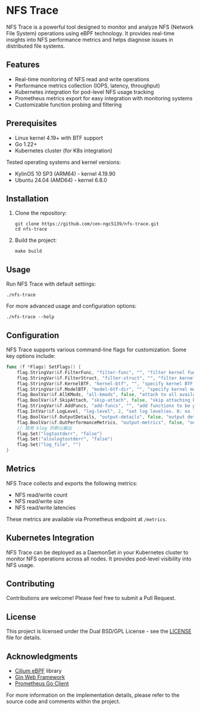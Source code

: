 # NFS Trace

NFS Trace is a powerful tool designed to monitor and analyze NFS (Network File System) operations using eBPF technology. It provides real-time insights into NFS performance metrics and helps diagnose issues in distributed file systems.

## Features

- Real-time monitoring of NFS read and write operations
- Performance metrics collection (IOPS, latency, throughput)
- Kubernetes integration for pod-level NFS usage tracking
- Prometheus metrics export for easy integration with monitoring systems
- Customizable function probing and filtering

## Prerequisites

- Linux kernel 4.19+ with BTF support
- Go 1.22+
- Kubernetes cluster (for K8s integration)

Tested operating systems and kernel versions:
- KylinOS 10 SP3 (ARM64) - kernel 4.19.90
- Ubuntu 24.04 (AMD64) - kernel 6.8.0

## Installation

1. Clone the repository:
   ```
   git clone https://github.com/cen-ngc5139/nfs-trace.git
   cd nfs-trace
   ```

2. Build the project:
   ```
   make build
   ```

## Usage

Run NFS Trace with default settings:

```
./nfs-trace
```

For more advanced usage and configuration options:

```
./nfs-trace --help
```

## Configuration

NFS Trace supports various command-line flags for customization. Some key options include:


```20:35:internal/types.go
func (f *Flags) SetFlags() {
	flag.StringVar(&f.FilterFunc, "filter-func", "", "filter kernel functions to be probed by name (exact match, supports RE2 regular expression)")
	flag.StringVar(&f.FilterStruct, "filter-struct", "", "filter kernel structs to be probed by name (ex. sk_buff/rpc_task)")
	flag.StringVar(&f.KernelBTF, "kernel-btf", "", "specify kernel BTF file")
	flag.StringVar(&f.ModelBTF, "model-btf-dir", "", "specify kernel model BTF dir")
	flag.BoolVar(&f.AllKMods, "all-kmods", false, "attach to all available kernel modules")
	flag.BoolVar(&f.SkipAttach, "skip-attach", false, "skip attaching kprobes")
	flag.StringVar(&f.AddFuncs, "add-funcs", "", "add functions to be probed by name (ex. rpc_task:1,sk_buff:2)")
	flag.IntVar(&f.LogLevel, "log-level", 2, "set log level(ex. 0: no log, 1: error, 2: info, 3: debug)")
	flag.BoolVar(&f.OutputDetails, "output-details", false, "output details of the probed functions")
	flag.BoolVar(&f.OutPerformanceMetrics, "output-metrics", false, "output performance metrics")
	// 禁用 klog 的默认输出
	flag.Set("logtostderr", "false")
	flag.Set("alsologtostderr", "false")
	flag.Set("log_file", "")
}
```


## Metrics

NFS Trace collects and exports the following metrics:

- NFS read/write count
- NFS read/write size
- NFS read/write latencies

These metrics are available via Prometheus endpoint at `/metrics`.

## Kubernetes Integration

NFS Trace can be deployed as a DaemonSet in your Kubernetes cluster to monitor NFS operations across all nodes. It provides pod-level visibility into NFS usage.

## Contributing

Contributions are welcome! Please feel free to submit a Pull Request.

## License

This project is licensed under the Dual BSD/GPL License - see the [LICENSE](LICENSE) file for details.

## Acknowledgments

- [Cilium eBPF](https://github.com/cilium/ebpf) library
- [Gin Web Framework](https://github.com/gin-gonic/gin)
- [Prometheus Go Client](https://github.com/prometheus/client_golang)

For more information on the implementation details, please refer to the source code and comments within the project.